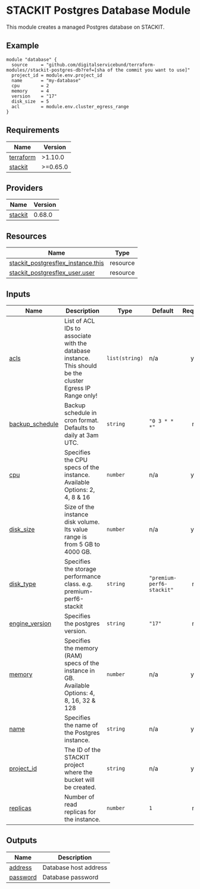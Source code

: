 # STACKIT Postgres Database Module

This module creates a managed Postgres database on STACKIT.

## Example

```hcl
module "database" {
  source     = "github.com/digitalservicebund/terraform-modules//stackit-postgres-db?ref=[sha of the commit you want to use]"
  project_id = module.env.project_id
  name       = "my-database"
  cpu        = 2
  memory     = 4
  version    = "17"
  disk_size  = 5
  acl        = module.env.cluster_egress_range
}
```

<!-- BEGIN_TF_DOCS -->
## Requirements

| Name | Version |
|------|---------|
| <a name="requirement_terraform"></a> [terraform](#requirement\_terraform) | >1.10.0 |
| <a name="requirement_stackit"></a> [stackit](#requirement\_stackit) | >=0.65.0 |

## Providers

| Name | Version |
|------|---------|
| <a name="provider_stackit"></a> [stackit](#provider\_stackit) | 0.68.0 |

## Resources

| Name | Type |
|------|------|
| [stackit_postgresflex_instance.this](https://registry.terraform.io/providers/stackitcloud/stackit/latest/docs/resources/postgresflex_instance) | resource |
| [stackit_postgresflex_user.user](https://registry.terraform.io/providers/stackitcloud/stackit/latest/docs/resources/postgresflex_user) | resource |

## Inputs

| Name | Description | Type | Default | Required |
|------|-------------|------|---------|:--------:|
| <a name="input_acls"></a> [acls](#input\_acls) | List of ACL IDs to associate with the database instance. This should be the cluster Egress IP Range only! | `list(string)` | n/a | yes |
| <a name="input_backup_schedule"></a> [backup\_schedule](#input\_backup\_schedule) | Backup schedule in cron format. Defaults to daily at 3am UTC. | `string` | `"0 3 * * *"` | no |
| <a name="input_cpu"></a> [cpu](#input\_cpu) | Specifies the CPU specs of the instance. Available Options: 2, 4, 8 & 16 | `number` | n/a | yes |
| <a name="input_disk_size"></a> [disk\_size](#input\_disk\_size) | Size of the instance disk volume. Its value range is from 5 GB to 4000 GB. | `number` | n/a | yes |
| <a name="input_disk_type"></a> [disk\_type](#input\_disk\_type) | Specifies the storage performance class. e.g. premium-perf6-stackit | `string` | `"premium-perf6-stackit"` | no |
| <a name="input_engine_version"></a> [engine\_version](#input\_engine\_version) | Specifies the postgres version. | `string` | `"17"` | no |
| <a name="input_memory"></a> [memory](#input\_memory) | Specifies the memory (RAM) specs of the instance in GB. Available Options: 4, 8, 16, 32 & 128 | `number` | n/a | yes |
| <a name="input_name"></a> [name](#input\_name) | Specifies the name of the Postgres instance. | `string` | n/a | yes |
| <a name="input_project_id"></a> [project\_id](#input\_project\_id) | The ID of the STACKIT project where the bucket will be created. | `string` | n/a | yes |
| <a name="input_replicas"></a> [replicas](#input\_replicas) | Number of read replicas for the instance. | `number` | `1` | no |

## Outputs

| Name | Description |
|------|-------------|
| <a name="output_address"></a> [address](#output\_address) | Database host address |
| <a name="output_password"></a> [password](#output\_password) | Database password |
<!-- END_TF_DOCS -->
